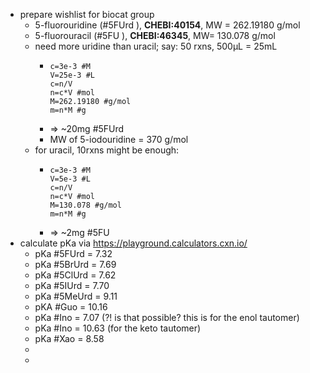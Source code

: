 - prepare wishlist for biocat group
	- 5-fluorouridine (#5FUrd ), **CHEBI:40154**, MW = 262.19180 g/mol
	- 5-fluorouracil (#5FU ), **CHEBI:46345**, MW= 130.078 g/mol
	- need more uridine than uracil; say: 50 rxns, 500µL = 25mL
		- ```calc
		  c=3e-3 #M
		  V=25e-3 #L
		  c=n/V
		  n=c*V #mol
		  M=262.19180 #g/mol
		  m=n*M #g
		  ```
		- => ~20mg #5FUrd
		- MW of 5-iodouridine = 370 g/mol
	- for uracil, 10rxns might be enough:
		- ```calc
		  c=3e-3 #M
		  V=5e-3 #L
		  c=n/V
		  n=c*V #mol
		  M=130.078 #g/mol
		  m=n*M #g
		  ```
		- => ~2mg #5FU
- calculate pKa via https://playground.calculators.cxn.io/
	- pKa #5FUrd = 7.32
	- pKa #5BrUrd = 7.69
	- pKa #5ClUrd = 7.62
	- pKa #5IUrd = 7.70
	- pKa #5MeUrd = 9.11
	- pKA #Guo = 10.16
	- pKa #Ino = 7.07 (?! is that possible? this is for the enol tautomer)
	- pKa #Ino = 10.63 (for the keto tautomer)
	- pKa #Xao = 8.58
	-
	-